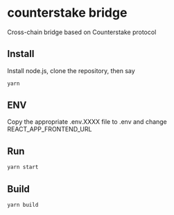 # counterstake bridge
Cross-chain bridge based on Counterstake protocol

## Install

Install node.js, clone the repository, then say

```sh
yarn
```

## ENV

Copy the appropriate .env.XXXX file to .env and change REACT_APP_FRONTEND_URL 

## Run

```sh
yarn start
```

## Build

```sh
yarn build
```
